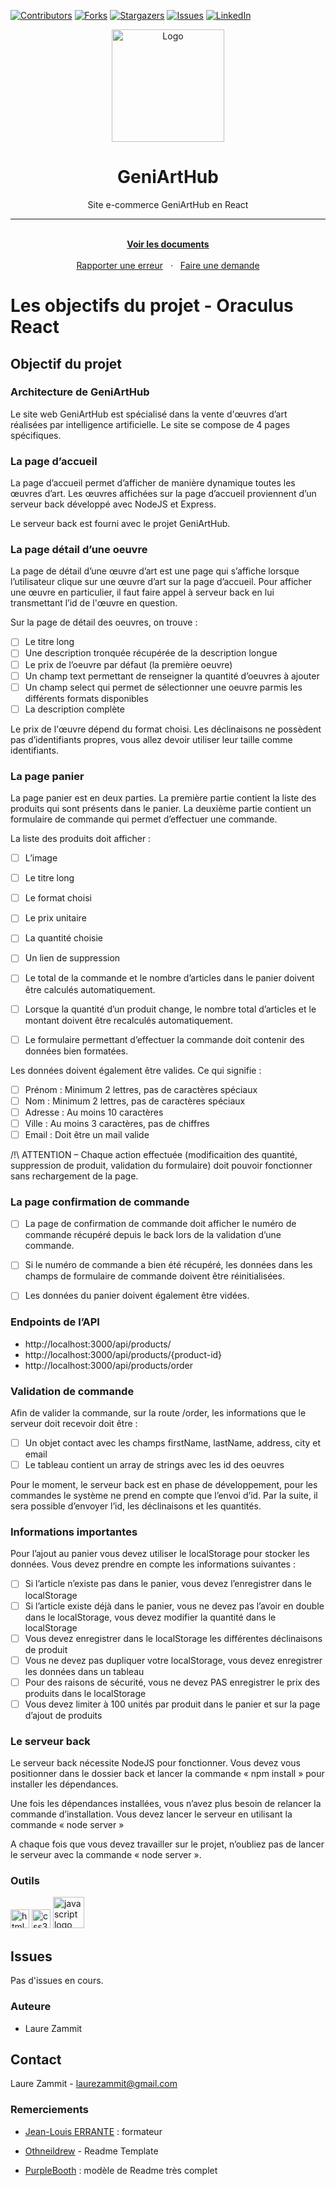 [![Contributors][contributors-shield]][contributors-url]
[![Forks][forks-shield]][forks-url]
[![Stargazers][stars-shield]][stars-url]
[![Issues][issues-shield]][issues-url]
[![LinkedIn][linkedin-shield]][linkedin-url]

<div align="center">
  <a name="readme-top"></a>
  <a href="https://laurezammit.github.io/Geniarthub-react/">
    <img src="/front/img/01.png" alt="Logo" width="180">
  </a>

<h1 align="center">GeniArtHub</h1>
  <p align="center">Site e-commerce GeniArtHub en React</p>

  <hr>

 <p align="center">
    <br>
    <a href="https://github.com/LaureZammit/Geniarthub-react"><strong>Voir les documents</strong></a>
    <br>
    <br>
    <a href="https://github.com/LaureZammit/Geniarthub-react/issues">Rapporter une erreur</a>
    &nbsp
    ·
    &nbsp
    <a href="https://github.com/LaureZammit/Geniarthub-react/issues">Faire une demande</a>
  </p>
</div>

# Les objectifs du projet - Oraculus React

## Objectif du projet

### Architecture de GeniArtHub

Le site web GeniArtHub est spécialisé dans la vente d'œuvres d’art réalisées par intelligence artificielle. Le site se compose de 4 pages spécifiques.

### La page d’accueil

La page d’accueil permet d’afficher de manière dynamique toutes les œuvres d’art. Les œuvres affichées sur la page d’accueil proviennent d’un serveur back développé avec NodeJS et Express.

Le serveur back est fourni avec le projet GeniArtHub.

### La page détail d’une oeuvre

La page de détail d’une œuvre d’art est une page qui s’affiche lorsque l’utilisateur clique sur une œuvre d’art sur la page d’accueil. Pour afficher une œuvre en particulier, il faut faire appel à serveur back en lui transmettant l’id de l'œuvre en question.

Sur la page de détail des oeuvres, on trouve :
- [ ] Le titre long
- [ ] Une description tronquée récupérée de la description longue
- [ ] Le prix de l’oeuvre par défaut (la première oeuvre)
- [ ] Un champ text permettant de renseigner la quantité d’oeuvres à ajouter
- [ ] Un champ select qui permet de sélectionner une oeuvre parmis les différents formats disponibles
- [ ] La description complète

Le prix de l'œuvre dépend du format choisi.
Les déclinaisons ne possèdent pas d’identifiants propres, vous allez devoir utiliser leur taille comme identifiants.

### La page panier

La page panier est en deux parties. La première partie contient la liste des produits qui sont présents dans le panier. La deuxième partie contient un formulaire de commande qui permet d’effectuer une commande.

La liste des produits doit afficher :
- [ ] L’image
- [ ] Le titre long
- [ ] Le format choisi
- [ ] Le prix unitaire
- [ ] La quantité choisie
- [ ] Un lien de suppression

- [ ] Le total de la commande et le nombre d’articles dans le panier doivent être calculés automatiquement.

- [ ] Lorsque la quantité d’un produit change, le nombre total d’articles et le montant doivent être recalculés automatiquement.

- [ ] Le formulaire permettant d’effectuer la commande doit contenir des données bien formatées.

Les données doivent également être valides. Ce qui signifie :
- [ ] Prénom : Minimum 2 lettres, pas de caractères spéciaux
- [ ] Nom : Minimum 2 lettres, pas de caractères spéciaux
- [ ] Adresse : Au moins 10 caractères
- [ ] Ville : Au moins 3 caractères, pas de chiffres
- [ ] Email : Doit être un mail valide

/!\ ATTENTION – Chaque action effectuée (modificaition des quantité, suppression de produit, validation du formulaire) doit pouvoir fonctionner sans rechargement de la page.

### La page confirmation de commande

- [ ] La page de confirmation de commande doit afficher le numéro de commande récupéré
depuis le back lors de la validation d’une commande.

- [ ] Si le numéro de commande a bien été récupéré, les données dans les champs de formulaire de commande doivent être réinitialisées.

- [ ] Les données du panier doivent également être vidées.

### Endpoints de l’API

* http://localhost:3000/api/products/
* http://localhost:3000/api/products/{product-id}
* http://localhost:3000/api/products/order

### Validation de commande

Afin de valider la commande, sur la route /order, les informations que le serveur doit recevoir doit être :
- [ ] Un objet contact avec les champs firstName, lastName, address, city et email
- [ ] Le tableau contient un array de strings avec les id des oeuvres

Pour le moment, le serveur back est en phase de développement, pour les commandes le système ne prend en compte que l’envoi d’id. Par la suite, il sera possible d’envoyer l’id, les déclinaisons et les quantités.

### Informations importantes

Pour l’ajout au panier vous devez utiliser le localStorage pour stocker les données. Vous devez prendre en compte les informations suivantes :
- [ ] Si l’article n’existe pas dans le panier, vous devez l’enregistrer dans le localStorage
- [ ] Si l’article existe déjà dans le panier, vous ne devez pas l’avoir en double dans le localStorage, vous devez modifier la quantité dans le localStorage
- [ ] Vous devez enregistrer dans le localStorage les différentes déclinaisons de produit
- [ ] Vous ne devez pas dupliquer votre localStorage, vous devez enregistrer les données dans un tableau
- [ ] Pour des raisons de sécurité, vous ne devez PAS enregistrer le prix des produits
dans le localStorage
- [ ] Vous devez limiter à 100 unités par produit dans le panier et sur la page d’ajout de produits

### Le serveur back
Le serveur back nécessite NodeJS pour fonctionner. Vous devez vous positionner dans le dossier back et lancer la commande « npm install » pour installer les dépendances.

Une fois les dépendances installées, vous n’avez plus besoin de relancer la commande d’installation. Vous devez lancer le serveur en utilisant la commande « node server »

A chaque fois que vous devez travailler sur le projet, n’oubliez pas de lancer le serveur avec la commande « node server ».

### Outils

<img src="https://cdn.jsdelivr.net/gh/devicons/devicon/icons/html5/html5-original.svg" height="30" alt="html5 logo"  /> 
<img src="https://cdn.jsdelivr.net/gh/devicons/devicon/icons/css3/css3-original.svg" height="30" alt="css3 logo"  />
<img src="https://cdn.jsdelivr.net/gh/devicons/devicon/icons/javascript/javascript-original.svg" height="50" alt="javascript logo"  />

## Issues

Pas d'issues en cours.

### Auteure
* Laure Zammit

## Contact
  
Laure Zammit - laurezammit@gmail.com

### Remerciements
* [Jean-Louis ERRANTE](https://www.errantecreation.com/) : formateur

* [Othneildrew](https://github.com/othneildrew/Best-README-Template/blob/master/README.md) - Readme Template
* [PurpleBooth](https://github.com/PurpleBooth/a-good-readme-template) : modèle de Readme très complet

<!-- MARKDOWN LINKS & IMAGES -->
<!-- https://www.markdownguide.org/basic-syntax/#reference-style-links -->
[contributors-shield]: https://img.shields.io/github/contributors/LaureZammit/Geniarthub-react.svg?style=for-the-badge
[contributors-url]: https://github.com/LaureZammit/Geniarthub-react/graphs/contributors
[forks-shield]: https://img.shields.io/github/forks/LaureZammit/Geniarthub-react.svg?style=for-the-badge
[forks-url]: https://github.com/LaureZammit/Geniarthub-react/forks
[stars-shield]: https://img.shields.io/github/stars/LaureZammit/Geniarthub-react.svg?style=for-the-badge
[stars-url]: https://github.com/LaureZammit/Geniarthub-react/stargazers
[issues-shield]: https://img.shields.io/github/issues/LaureZammit/Geniarthub-react.svg?style=for-the-badge
[issues-url]: https://github.com/LaureZammit/Geniarthub-react/issues

[linkedin-shield]: https://img.shields.io/badge/-LinkedIn-black.svg?style=for-the-badge&logo=linkedin&colorB=555
[linkedin-url]: https://www.linkedin.com/in/laure-zammit-84a3b3150/